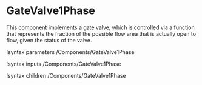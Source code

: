 # GateValve1Phase

This component implements a gate valve, which is controlled via a function that
represents the fraction of the possible flow area that is actually open to flow,
given the status of the valve.

!syntax parameters /Components/GateValve1Phase

!syntax inputs /Components/GateValve1Phase

!syntax children /Components/GateValve1Phase
